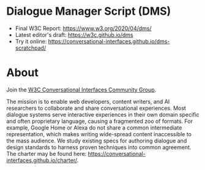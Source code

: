 # Dialogue Manager Script (DMS)
* Final W3C Report: https://www.w3.org/2020/04/dms/
* Latest editor's draft: https://w3c.github.io/dms
* Try it online: https://conversational-interfaces.github.io/dms-scratchpad/

# About

Join the [W3C Conversational Interfaces Community Group](https://conversational-interfaces.github.io).

The mission is to enable web developers, content writers, and AI researchers to collaborate and share conversational experiences. Most dialogue systems serve interactive experiences in their own domain specific and often proprietary language, causing a fragmented zoo of formats. For example, Google Home or Alexa do not share a common intermediate representation, which makes writing wide-spread content inaccessible to the mass audience. We study existing specs for authoring dialogue and design standards to harness proven techniques into common agreement. The charter may be found here: https://conversational-interfaces.github.io/charter/.
